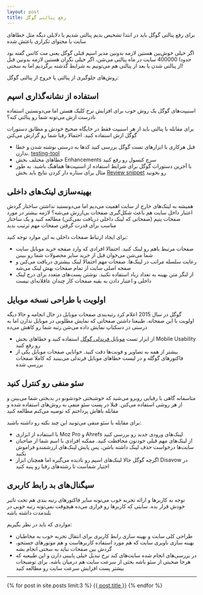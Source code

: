 ```yaml
---
layout: post
title: رفع پنالتی گوگل
---
```


برای رفع پنالتی گوگل باید در ابتدا تشخیص بدیم پنالتی شدیم یا دلایلی دیگه مثل خطاهای سایت یا محتوای تکراری باعثش شده

اگر خیلی خوش‌بین هستین لازمه بدونین مدیر اسپم قبلی گوگل یعنی مت کاتس گفته بود حدودا 400000 سایت در ماه پنالتی می‌شن، اگر خیلی نگران هستین لازمه بدونین قبل از پنالتی شدن یا بعد از پنالتی هم می‌تونیم به شرایط گذشته برگردیم اما به سختی!

روش‌های جلوگیری از پنالتی یا خروج از پنالتی گوگل:

## استفاده از نشانه‌گذاری اسپم

اسنیپت‌های گوگل یک روش خوب برای افزایش نرخ کلیک هستن اما می‌دونستین استفاده نادرست ازش می‌تونه شما رو پنالتی کنه؟

برای مقابله با پنالتی باید از هر اسنیپت فقط در جایگاه صحیح خودش و مطابق دستورات گوگل ازش استفاده کنید. احتمالا رقبا شما رو گزارش می‌کنن

- قبل هرکاری با ابزارهای تست گوگل بررسی کنید کدها به درستی نوشته شدن و خطا ندارن. [testing-tool](https://search.google.com/structured-data/testing-tool)
- خطاهای مختلف بخش Enhancements سرچ کنسول رو رفع کنید
- با آخرین دستورات گوگل برای شرایط استفاده از اسنیپت‌ها هماهنگ باشید. به طور مثال برای ستاره دار کردن نتایج باید بخش [Review snippet](https://developers.google.com/search/docs/data-types/review-snippet) رو بخونید

## بهینه‌سازی لینک‌های داخلی

همیشه به لینک‌های خارج از سایت اهمیت می‌دیم اما می‌دونستید نداشتن ساختار گردش اعتبار داخل سایت هم باعث شکل‌گیری صفحات بی‌ارزش می‌شه؟ لازمه بیشتر در مورد صفحات یتیم (صفحاتی که لینک داخلی دریافت نمی‌کنن) مطالعه کنید و یک ساختار مناسب برای قدرت گرفتن صفحات مهم ترتیب بدید

برای ایجاد ارتباط صفحات داخلی به این موارد توجه کنید:

- صفحات مرتبط باهم رو لینک کنید. احتمالا افرادی که وارد صفحه خرید موبایل سایت شما می‌شن می‌خوان قبل از خرید سایر محصولات شما رو ببینن
- رعایت سلسله مراتب در لینک‌ها. صفحات مهم احتمالا لینک بیشتری دریافت می‌کنن و صفحه اصلی سایت از تمام صفحات بهش لینک می‌شه
- از لنگر متن بهینه به تعداد زیاد استفاده نکنید. نوشتن پست‌های متعدد برای درج لینک داخلی و اعتبار دادن به بقیه صفحات کار چندان عاقلانه‌ای نیست

## اولویت با طراحی نسخه موبایل

گوگل در سال 2015 اعلام کرد رتبه‌بندی صفحات موبایل در حال انجامه و حالا دیگه اولویت با این صفحاته. طبیعتا داشتن صفحاتی که نمایش مطلوبی در موبایل ندارن اما به درستی در دسکتاپ نمایش داده می‌شن رتبه شما رو کاهش می‌ده

- از ابزار تست [موبایل فرندلی گوگل](https://search.google.com/test/mobile-friendly) استفاده کنید و خطاهای بخش Mobile Usability رو رفع کنید
- بیشتر از همه به تصاویر و فونت‌ها دقت کنید. خوانایی صفحات موبایل یکی از فاکتورهای گوگله و در لیست خطاهای موبایل فرندلی می‌بینید که کاملا صفحات بررسی شده

## سئو منفی رو کنترل کنید

متاسفانه گاهی با رقبایی روبرو می‌شید که خوشبختی خودشونو در بدبختی شما می‌بینن و از هر روشی استفاده می‌کنن. قبلا در پست سئو منفی به روش‌های استفاده شده و مقابله باهاش پرداختم که توصیه می‌کنم مطالعه کنید

برای مقابله با سئو منقی می‌تونید این چند نکته رو داشته باشید:

- با استفاده از ابزاری Moz Pro و Ahrefs لینک‌های ورودی جدید رو بررسی کنید
- از لینک‌های مهم قبلی خودتون محافظت کنید. ممکنه افرادی با اسم شما از صاحبان سایت‌ها درخواست حذف لینک داشته باشن، پس پایش لینک‌های ارزشمندو فراموش نکنید
- اگرچه گوگل حالا لینک‌های اسپم رو نادیده می‌گیره اما همچنان ابزار Disavow در اختیار شماست تا رشته‌های رقبا رو پنبه کنید

## سیگنال‌های بد رابط کاربری

توجه به کاربرها و ارائه تجربه خوب می‌تونه سایر فاکتورهای رتبه بندی هم تحت تاثیر خودش قرار بده. سایتی که کاربرها رو فراری می‌ده هیچوقت نمی‌تونه رتبه خوبی در بلندمدت داشته باشه

مواردی که باید در نظر بگیریم:

- طراحی کلی سایت و بهینه سازی رابط کاربری برای انتقال تجربه خوب به مخاطبان
- بهینه سازی ناوبری سایت که هم مورد استفاده کاربرهاست و هم موتورهای جستجو، گردش بین صفحات نباید به سختی انجام بشه
- در بررسی‌های انجام شده سایت‌های کند نرخ تبدیل خیلی پایینی دارن و این طبیعیه که هرجا صحبتی از سئو باشه بحثی از سرعت سایت هم درمیان باشه. برای توضیحات بیشتر پست افزایش سرعت سایت رو مطالعه کنید

***
{% for post in site.posts limit:3 %}
<a href="{{ site.url }}{{ post.url }}">{{ post.title }}</a>
{% endfor %}
